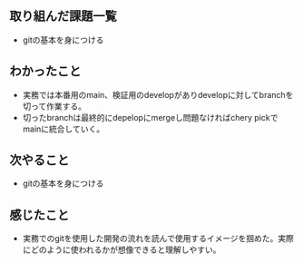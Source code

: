 ## 取り組んだ課題一覧  
- gitの基本を身につける
## わかったこと
- 実務では本番用のmain、検証用のdevelopがありdevelopに対してbranchを切って作業する。
- 切ったbranchは最終的にdepelopにmergeし問題なければchery pickでmainに統合していく。
## 次やること  
- gitの基本を身につける
## 感じたこと 
- 実務でのgitを使用した開発の流れを読んで使用するイメージを掴めた。実際にどのように使われるかが想像できると理解しやすい。